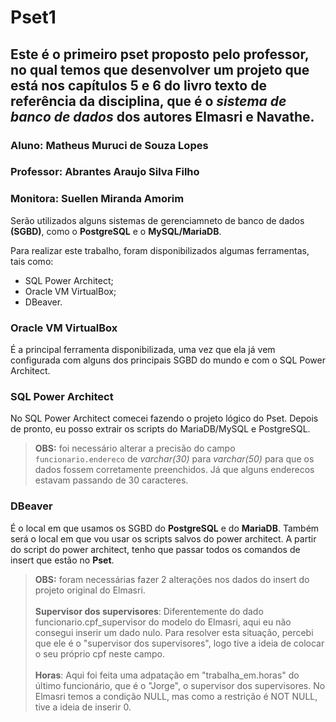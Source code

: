 # Pset1

## Este é o primeiro pset proposto pelo professor, no qual temos que desenvolver um projeto que está nos capítulos 5 e 6 do livro texto de referência da disciplina, que é o *sistema de banco de dados* dos autores Elmasri e Navathe.

### Aluno: Matheus Muruci de Souza Lopes

### Professor: Abrantes Araujo Silva Filho

### Monitora: Suellen Miranda Amorim

Serão utilizados alguns sistemas de gerenciamneto de banco de dados **(SGBD)**, como o **PostgreSQL** e o **MySQL/MariaDB**.

Para realizar este trabalho, foram disponibilizados algumas ferramentas, tais como:

* SQL Power Architect;
* Oracle VM VirtualBox;
* DBeaver.

### Oracle VM VirtualBox

É a principal ferramenta disponibilizada, uma vez que ela já vem configurada com alguns dos principais SGBD do mundo e com o SQL Power Architect.

### SQL Power Architect

No SQL Power Architect comecei fazendo o projeto lógico do Pset. Depois de pronto, eu posso extrair os scripts do MariaDB/MySQL e PostgreSQL.

>**OBS:**  foi necessário alterar a precisão do campo `funcionario.endereco` de *varchar(30)* para *varchar(50)* para que os dados fossem corretamente preenchidos. Já que alguns enderecos estavam passando de 30 caracteres.

### DBeaver

É o local em que usamos os SGBD do **PostgreSQL** e do **MariaDB**. Também será o local em que vou usar os scripts salvos do power architect. A partir do script do power architect, tenho que passar todos os comandos de insert que estão no **Pset**.

>**OBS:**  foram necessárias fazer 2 alterações nos dados do insert do projeto original do Elmasri. <br><br>
> **Supervisor dos supervisores**: Diferentemente do dado funcionario.cpf_supervisor do modelo do Elmasri,  aqui eu não consegui inserir um dado nulo. Para resolver esta situação, percebi que ele é o "supervisor dos supervisores", logo  tive a ideia de colocar o seu próprio cpf neste campo. <br><br>
> **Horas**: Aqui foi feita uma adpatação em "trabalha_em.horas" do último funcionário, que é o "Jorge", o supervisor dos supervisores.
No Elmasri temos a condição NULL, mas como a restrição é NOT NULL, tive a ideia de inserir 0.


